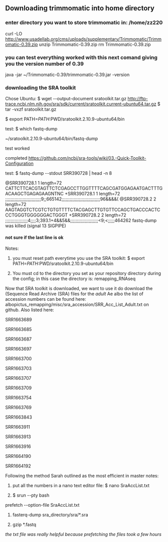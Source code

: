 ## Downloading trimmomatic into home directory
### enter directory you want to store trimmomatic in: /home/zz220
curl -LO http://www.usadellab.org/cms/uploads/supplementary/Trimmomatic/Trimmomatic-0.39.zip
unzip Trimmomatic-0.39.zip
rm Trimmomatic-0.39.zip

### you can test everything worked with this next comand giving you the version number of 0.39
java -jar ~/Trimmomatic-0.39/trimmomatic-0.39.jar -version

### downloading the SRA toolkit
Chose Ubuntu: $ wget --output-document sratoolkit.tar.gz http://ftp-trace.ncbi.nlm.nih.gov/sra/sdk/current/sratoolkit.current-ubuntu64.tar.gz
$ tar -vxzf sratoolkit.tar.gz

$ export PATH=$PATH:$PWD/sratoolkit.2.10.9-ubuntu64/bin

test: $ which fastq-dump

~/sratoolkit.2.10.9-ubuntu64/bin/fastq-dump

test worked

completed https://github.com/ncbi/sra-tools/wiki/03.-Quick-Toolkit-Configuration

test: $ fastq-dump --stdout SRR390728 | head -n 8

@SRR390728.1 1 length=72
CATTCTTCACGTAGTTCTCGAGCCTTGGTTTTCAGCGATGGAGAATGACTTTGACAAGCTGAGAGAAGNTNC
+SRR390728.1 1 length=72
;;;;;;;;;;;;;;;;;;;;;;;;;;;9;;665142;;;;;;;;;;;;;;;;;;;;;;;;;;;;;96&&&&(
@SRR390728.2 2 length=72
AAGTAGGTCTCGTCTGTGTTTTCTACGAGCTTGTGTTCCAGCTGACCCACTCCCTGGGTGGGGGGACTGGGT
+SRR390728.2 2 length=72
;;;;;;;;;;;;;;;;;4;;;;3;393.1+4&&5&&;;;;;;;;;;;;;;;;;;;;;<9;<;;;;;464262
fastq-dump was killed (signal 13 SIGPIPE)

#### not sure if the last line is ok

Notes: 
1. you must reset path everytime you use the SRA toolkit: $ export PATH=$PATH:$PWD/sratoolkit.2.10.9-ubuntu64/bin

1. You must cd to the directory you set as your repository directory during the config; in this case the directory is: remapping_RNAseq

Now that SRA toolkit is downloaded, we want to use it do download the (Sequence Read Archive (SRA) files for the *adult* Ae albo the list of accession numbers can be found here: albopictus_remapping/misc/sra_accession/SRR_Acc_List_Adult.txt on github. Also listed here: 

SRR1663689

SRR1663685

SRR1663687

SRR1663697

SRR1663700

SRR1663703

SRR1663707

SRR1663709

SRR1663754

SRR1663769

SRR1663843

SRR1663911

SRR1663913

SRR1663916

SRR1664190

SRR1664192

Following the method Sarah outlined as the most efficient in master notes:

1. put all the numbers in a nano text editor file: $ nano SraAccList.txt

1. $ srun --pty bash

prefetch --option-file SraAccList.txt

1. fasterq-dump sra_directory/sra/*.sra

1. gzip *.fastq

*the txt file was really helpful because prefetching the files took a few hours*


